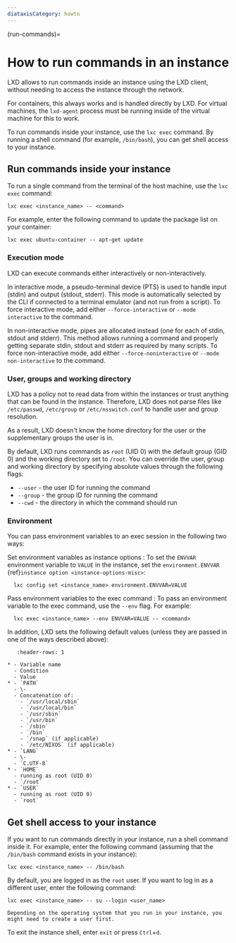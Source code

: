 ```yaml
---
diataxisCategory: howto
---
```


(run-commands)=
# How to run commands in an instance

LXD allows to run commands inside an instance using the LXD client, without needing to access the instance through the network.

For containers, this always works and is handled directly by LXD.
For virtual machines, the `lxd-agent` process must be running inside of the virtual machine for this to work.

To run commands inside your instance, use the `lxc exec` command.
By running a shell command (for example, `/bin/bash`), you can get shell access to your instance.

## Run commands inside your instance

To run a single command from the terminal of the host machine, use the `lxc exec` command:

    lxc exec <instance_name> -- <command>

For example, enter the following command to update the package list on your container:

    lxc exec ubuntu-container -- apt-get update

### Execution mode

LXD can execute commands either interactively or non-interactively.

In interactive mode, a pseudo-terminal device (PTS) is used to handle input (stdin) and output (stdout, stderr).
This mode is automatically selected by the CLI if connected to a terminal emulator (and not run from a script).
To force interactive mode, add either `--force-interactive` or `--mode interactive` to the command.

In non-interactive mode, pipes are allocated instead (one for each of stdin, stdout and stderr).
This method allows running a command and properly getting separate stdin, stdout and stderr as required by many scripts.
To force non-interactive mode, add either `--force-noninteractive` or `--mode non-interactive` to the command.

### User, groups and working directory

LXD has a policy not to read data from within the instances or trust anything that can be found in the instance.
Therefore, LXD does not parse files like `/etc/passwd`, `/etc/group` or `/etc/nsswitch.conf` to handle user and group resolution.

As a result, LXD doesn't know the home directory for the user or the supplementary groups the user is in.

By default, LXD runs commands as `root` (UID 0) with the default group (GID 0) and the working directory set to `/root`.
You can override the user, group and working directory by specifying absolute values through the following flags:

- `--user` - the user ID for running the command
- `--group` - the group ID for running the command
- `--cwd` - the directory in which the command should run

### Environment

You can pass environment variables to an exec session in the following two ways:

Set environment variables as instance options
: To set the `ENVVAR` environment variable to `VALUE` in the instance, set the `environment.ENVVAR` {ref}`instance option <instance-options-misc>`:

      lxc config set <instance_name> environment.ENVVAR=VALUE

Pass environment variables to the exec command
: To pass an environment variable to the exec command, use the `--env` flag.
  For example:

      lxc exec <instance_name> --env ENVVAR=VALUE -- <command>

In addition, LXD sets the following default values (unless they are passed in one of the ways described above):

```{list-table}
   :header-rows: 1

* - Variable name
  - Condition
  - Value
* - `PATH`
  - \-
  - Concatenation of:
    - `/usr/local/sbin`
    - `/usr/local/bin`
    - `/usr/sbin`
    - `/usr/bin`
    - `/sbin`
    - `/bin`
    - `/snap` (if applicable)
    - `/etc/NIXOS` (if applicable)
* - `LANG`
  - \-
  - `C.UTF-8`
* - `HOME`
  - running as root (UID 0)
  - `/root`
* - `USER`
  - running as root (UID 0)
  - `root`
```

## Get shell access to your instance

If you want to run commands directly in your instance, run a shell command inside it.
For example, enter the following command (assuming that the `/bin/bash` command exists in your instance):

    lxc exec <instance_name> -- /bin/bash

By default, you are logged in as the `root` user.
If you want to log in as a different user, enter the following command:

    lxc exec <instance_name> -- su --login <user_name>

```{note}
Depending on the operating system that you run in your instance, you might need to create a user first.
```

To exit the instance shell, enter `exit` or press `Ctrl`+`d`.
